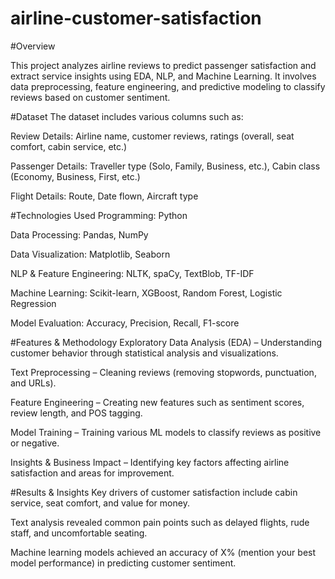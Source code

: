 # airline-customer-satisfaction
#Overview

This project analyzes airline reviews to predict passenger satisfaction and extract service insights using EDA, NLP, and Machine Learning. It involves data preprocessing, feature engineering, and predictive modeling to classify reviews based on customer sentiment.

#Dataset
The dataset includes various columns such as:

Review Details: Airline name, customer reviews, ratings (overall, seat comfort, cabin service, etc.)

Passenger Details: Traveller type (Solo, Family, Business, etc.), Cabin class (Economy, Business, First, etc.)

Flight Details: Route, Date flown, Aircraft type

#Technologies Used
Programming: Python

Data Processing: Pandas, NumPy

Data Visualization: Matplotlib, Seaborn

NLP & Feature Engineering: NLTK, spaCy, TextBlob, TF-IDF

Machine Learning: Scikit-learn, XGBoost, Random Forest, Logistic Regression

Model Evaluation: Accuracy, Precision, Recall, F1-score

#Features & Methodology
Exploratory Data Analysis (EDA) – Understanding customer behavior through statistical analysis and visualizations.

Text Preprocessing – Cleaning reviews (removing stopwords, punctuation, and URLs).

Feature Engineering – Creating new features such as sentiment scores, review length, and POS tagging.

Model Training – Training various ML models to classify reviews as positive or negative.

Insights & Business Impact – Identifying key factors affecting airline satisfaction and areas for improvement.

#Results & Insights
Key drivers of customer satisfaction include cabin service, seat comfort, and value for money.

Text analysis revealed common pain points such as delayed flights, rude staff, and uncomfortable seating.

Machine learning models achieved an accuracy of X% (mention your best model performance) in predicting customer sentiment.
